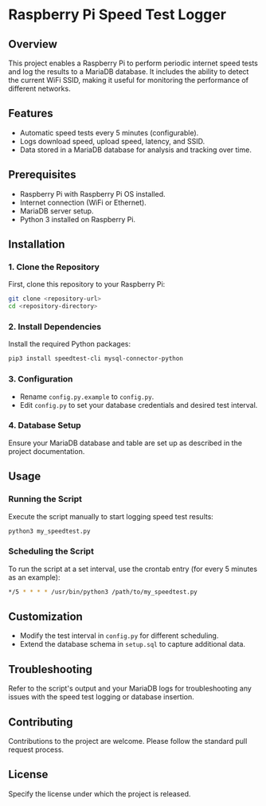 # Raspberry Pi Speed Test Logger

## Overview
This project enables a Raspberry Pi to perform periodic internet speed tests and log the results to a MariaDB database. It includes the ability to detect the current WiFi SSID, making it useful for monitoring the performance of different networks.

## Features
- Automatic speed tests every 5 minutes (configurable).
- Logs download speed, upload speed, latency, and SSID.
- Data stored in a MariaDB database for analysis and tracking over time.

## Prerequisites
- Raspberry Pi with Raspberry Pi OS installed.
- Internet connection (WiFi or Ethernet).
- MariaDB server setup.
- Python 3 installed on Raspberry Pi.

## Installation

### 1. Clone the Repository
First, clone this repository to your Raspberry Pi:
```bash
git clone <repository-url>
cd <repository-directory>
```

### 2. Install Dependencies
Install the required Python packages:
```bash
pip3 install speedtest-cli mysql-connector-python
```

### 3. Configuration
- Rename `config.py.example` to `config.py`.
- Edit `config.py` to set your database credentials and desired test interval.

### 4. Database Setup
Ensure your MariaDB database and table are set up as described in the project documentation.

## Usage

### Running the Script
Execute the script manually to start logging speed test results:
```bash
python3 my_speedtest.py
```

### Scheduling the Script
To run the script at a set interval, use the crontab entry (for every 5 minutes as an example):
```bash
*/5 * * * * /usr/bin/python3 /path/to/my_speedtest.py
```

## Customization
- Modify the test interval in `config.py` for different scheduling.
- Extend the database schema in `setup.sql` to capture additional data.

## Troubleshooting
Refer to the script's output and your MariaDB logs for troubleshooting any issues with the speed test logging or database insertion.

## Contributing
Contributions to the project are welcome. Please follow the standard pull request process.

## License
Specify the license under which the project is released.

